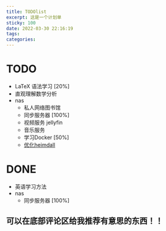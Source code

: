 ```yaml
---
title: TODOlist
excerpt: 这是一个计划单
sticky: 100
date: 2022-03-30 22:16:19
tags:
categories:
---
```


# TODO
* LaTeX 语法学习 [20%]
* 直观理解数学分析
* nas
  * 私人网络图书馆
  * 同步服务器 [100%]
  * 视频服务 jellyfin
  * 音乐服务
  * 学习Docker [50%]
  * [优化heimdall](https://post.smzdm.com/p/a99v2nqo/)

# DONE
* 英语学习方法 
* nas
   * 同步服务器 [100%]

## 可以在底部评论区给我推荐有意思的东西！！